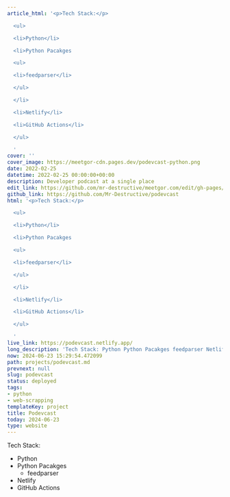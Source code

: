 ```yaml
---
article_html: '<p>Tech Stack:</p>

  <ul>

  <li>Python</li>

  <li>Python Pacakges

  <ul>

  <li>feedparser</li>

  </ul>

  </li>

  <li>Netlify</li>

  <li>GitHub Actions</li>

  </ul>

  '
cover: ''
cover_image: https://meetgor-cdn.pages.dev/podevcast-python.png
date: 2022-02-25
datetime: 2022-02-25 00:00:00+00:00
description: Developer podcast at a single place
edit_link: https://github.com/mr-destructive/meetgor.com/edit/gh-pages/projects/podevcast.md
github_link: https://github.com/Mr-Destructive/podevcast
html: '<p>Tech Stack:</p>

  <ul>

  <li>Python</li>

  <li>Python Pacakges

  <ul>

  <li>feedparser</li>

  </ul>

  </li>

  <li>Netlify</li>

  <li>GitHub Actions</li>

  </ul>

  '
live_link: https://podevcast.netlify.app/
long_description: 'Tech Stack: Python Python Pacakges feedparser Netlify GitHub Actions'
now: 2024-06-23 15:29:54.472099
path: projects/podevcast.md
prevnext: null
slug: podevcast
status: deployed
tags:
- python
- web-scrapping
templateKey: project
title: Podevcast
today: 2024-06-23
type: website
---
```


Tech Stack:
- Python
- Python Pacakges
    - feedparser
- Netlify
- GitHub Actions